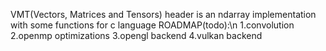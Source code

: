 VMT(Vectors, Matrices and Tensors) header is an ndarray implementation with some functions for c language
ROADMAP(todo):\n
1.convolution
2.openmp optimizations
3.opengl backend
4.vulkan backend

